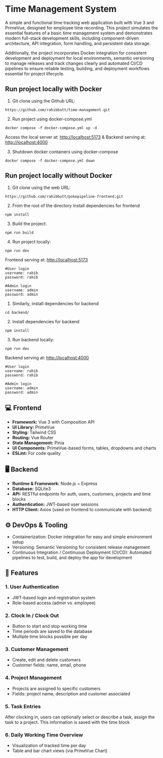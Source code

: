 # Time Management System

A simple and functional time tracking web application built with Vue 3 and PrimeVue, designed for employee time recording. This project simulates the essential features of a basic time management system and demonstrates modern full-stack development skills, including component-driven architecture, API integration, form handling, and persistent data storage.

Additionally, the project incorporates Docker integration for consistent development and deployment for local environments, semantic versioning to manage releases and track changes clearly and automated CI/CD pipelines to ensure reliable testing, building, and deployment workflows essential for project lifecycle.

## Run project locally with Docker
1. Git clone using the Github URL:
```
https://github.com/rahibbutt/time-management.git
```
2. Run project using docker-compose.yml
```
docker compose -f docker-compose.yml up -d 
```
Access the local server at: [http://localhost:5173](http://localhost:5173) &
Backend serving at: [http://localhost:4000](http://localhost:4000)

3. Shutdown docker containers using docker-compose
```
docker compose -f docker-compose.yml down
```
## Run project locally without Docker
1. Git clone using the web URL:
```
https://github.com/rahibbutt/pokepipeline-frontend.git
```
2. From the root of the directory install dependencies for frontend
```
npm install
```
3. Build the project:
```
npm run build
```
4. Run project locally:
```
npm run dev
```
Frontend serving at: [http://localhost:5173](http://localhost:5173)
```
#User login 
username: rahib
password: rahib 

#Admin login 
username: admin
password: admin 
```

1. Similarly, install dependencies for backend
```
cd backend/
```
2. Install dependencies for backend
```
npm install
```
3. Run backend locally:
```
npm run dev
```
Backend serving at: [http://localhost:4000](http://localhost:4000)

```
#User login 
username: rahib
password: rahib 

#Admin login 
username: admin
password: admin 
```

## 💻 Frontend

- **Framework:** Vue 3 with Composition API
- **UI Library:** PrimeVue
- **Styling:** Tailwind CSS
- **Routing:** Vue Router
- **State Management:** Pinia
- **UI Components:** PrimeVue-based forms, tables, dropdowns and charts
- **ESLint:** For code quality

## 🖥️ Backend

- **Runtime & Framework:** Node.js + Express
- **Database:** SQLite3
- **API:** RESTful endpoints for auth, users, customers, projects and time blocks
- **Authentication:** JWT-based user sessions
- **HTTP Client:** Axios (used on frontend to communicate with backend)

## ⚙️ DevOps & Tooling
- Containerization: Docker integration for easy and simple environment setup
- Versioning: Semantic Versioning for consistent release management
- Continuous Integration / Continuous Deployment (CI/CD): Automated pipelines to test, build, and deploy the app for development

## 🚀 Features

### 1. User Authentication
- JWT-based login and registration system
- Role-based access (admin vs. employee)

### 2. Clock In / Clock Out
- Button to start and stop working time
- Time periods are saved to the database
- Multiple time blocks possible per day

### 3. Customer Management
- Create, edit and delete customers
- Customer fields: name, email, phone

### 4. Project Management
- Projects are assigned to specific customers
- Fields: project name, description and customer associated

### 5. Task Entries
After clocking in, users can optionally select or describe a task, 
assign the task to a project. This information is saved with the time block

### 6. Daily Working Time Overview
- Visualization of tracked time per day
- Table and bar chart views (via PrimeVue Chart)
